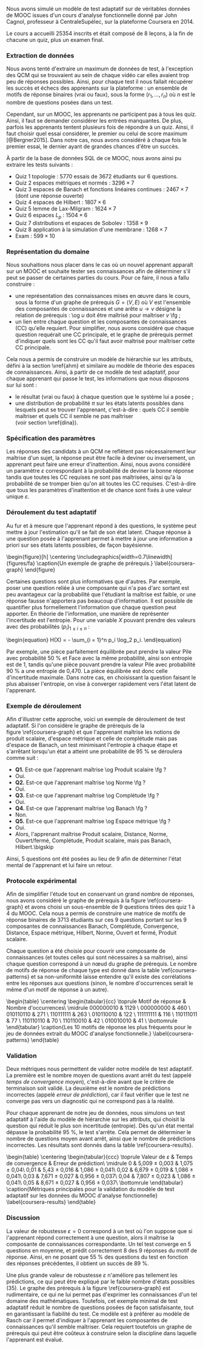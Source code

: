 Nous avons simulé un modèle de test adaptatif sur de véritables données de MOOC issues d'un cours d'analyse fonctionnelle donné par John Cagnol, professeur à CentraleSupélec, sur la plateforme Coursera en 2014.

Le cours a accueilli 25354 inscrits et était composé de 8 leçons, à la fin de chacune un quiz, plus un examen final.

### Extraction de données

Nous avons tenté d'extraire un maximum de données de test, à l'exception des QCM qui se trouvaient au sein de chaque vidéo car elles avaient trop peu de réponses possibles. Ainsi, pour chaque test il nous fallait récupérer les succès et échecs des apprenants sur la plateforme : un ensemble de motifs de réponse binaires (vrai ou faux), sous la forme $(r_1, \ldots, r_n)$ où $n$ est le nombre de questions posées dans un test.

Cependant, sur un MOOC, les apprenants ne participent pas à tous les quiz. Ainsi, il faut se demander considérer les entrées manquantes. De plus, parfois les apprenants tentent plusieurs fois de répondre à un quiz. Ainsi, il faut choisir quel essai considérer, le premier ou celui de score maximum [@Bergner2015]. Dans notre cas, nous avons considéré à chaque fois le premier essai, le dernier ayant de grandes chances d'être un succès.

À partir de la base de données SQL de ce MOOC, nous avons ainsi pu extraire les tests suivants :

- Quiz 1 topologie : 5770 essais de 3672 étudiants sur 6 questions.
- Quiz 2 espaces métriques et normés : $3296 \times 7$
- Quiz 3 espaces de Banach et fonctions linéaires continues : $2467 \times 7$ (dont une réponse ouverte)
- Quiz 4 espaces de Hilbert : $1807 \times 6$
- Quiz 5 lemme de Lax-Milgram : $1624 \times 7$
- Quiz 6 espaces $L_p$ : $1504 \times 6$
- Quiz 7 distributions et espaces de Sobolev : $1358 \times 9$
- Quiz 8 application à la simulation d'une membrane : $1268 \times 7$
- Exam : $599 \times 10$

### Représentation du domaine

Nous souhaitions nous placer dans le cas où un nouvel apprenant apparaît sur un MOOC et souhaite tester ses connaissances afin de déterminer s'il peut se passer de certaines parties du cours. Pour ce faire, il nous a fallu construire :

- une représentation des connaissances mises en œuvre dans le cours, sous la forme d'un graphe de prérequis $G = (V, E)$ où $V$ est l'ensemble des composantes de connaissances et une arête $u \rightarrow v$ désigne la relation de prérequis : \og $u$ doit être maîtrisé pour maîtriser $v$ \fg ;
- un lien entre chaque question et les composantes de connaissances (CC) qu'elle requiert. Pour simplifier, nous avons considéré que chaque question requérait une CC principale, et le graphe de prérequis permet d'indiquer quels sont les CC qu'il faut avoir maîtrisé pour maîtriser cette CC principale.

Cela nous a permis de construire un modèle de hiérarchie sur les attributs, défini à la section \vref{ahm} et similaire au modèle de théorie des espaces de connaissances. Ainsi, à partir de ce modèle de test adaptatif, pour chaque apprenant qui passe le test, les informations que nous disposons sur lui sont :

- le résultat (vrai ou faux) à chaque question que le système lui a posée ;
- une distribution de probabilité $\pi$ sur les états latents possibles dans lesquels peut se trouver l'apprenant, c'est-à-dire : quels CC il semble maîtriser et quels CC il semble ne pas maîtriser (voir section \vref{dina}).

### Spécification des paramètres

Les réponses des candidats à un QCM ne reflètent pas nécessairement leur maîtrise d'un sujet, la réponse peut être facile à deviner ou inversement, un apprenant peut faire une erreur d'inattention. Ainsi, nous avons considéré un paramètre $\varepsilon$ correspondant à la probabilité de deviner la bonne réponse tandis que toutes les CC requises ne sont pas maîtrisées, ainsi qu'à la probabilité de se tromper bien qu'on ait toutes les CC requises. C'est-à-dire que tous les paramètres d'inattention et de chance sont fixés à une valeur unique $\varepsilon$.

### Déroulement du test adaptatif

Au fur et à mesure que l'apprenant répond à des questions, le système peut mettre à jour l'estimation qu'il se fait de son état latent. Chaque réponse à une question posée à l'apprenant permet à mettre à jour une information a priori sur ses états latents possibles, de façon bayésienne.

\begin{figure}[h]
\centering
\includegraphics[width=0.7\linewidth]{figures/fa}
\caption{Un exemple de graphe de prérequis.}
\label{coursera-graph}
\end{figure}

Certaines questions sont plus informatives que d'autres. Par exemple, poser une question reliée à une composante qui n'a pas d'arc sortant est peu avantageux car la probabilité que l'étudiant la maîtrise est faible, or une réponse fausse n'apportera pas beaucoup d'information. Il est possible de quantifier plus formellement l'information que chaque question peut apporter. En théorie de l'information, une manière de représenter l'incertitude est l'entropie. Pour une variable $X$ pouvant prendre des valeurs avec des probabilités $(p_i)_{1 \leq i \leq n}$ :

\begin{equation}
H(X) = - \sum_{i = 1}^n p_i \log_2 p_i.
\end{equation}

Par exemple, une pièce parfaitement équilibrée peut prendre la valeur Pile avec probabilité 50 % et Face avec la même probabilité, ainsi son entropie est de 1, tandis qu'une pièce pouvant prendre la valeur Pile avec probabilité 90 % a une entropie de 0,470. La pièce équilibrée est donc celle d'incertitude maximale. Dans notre cas, en choisissant la question faisant le plus abaisser l'entropie, on vise à converger rapidement vers l'état latent de l'apprenant.

### Exemple de déroulement

Afin d'illustrer cette approche, voici un exemple de déroulement de test adaptatif. Si l'on considère le graphe de prérequis de la figure \ref{coursera-graph} et que l'apprenant maîtrise les notions de produit scalaire, d'espace métrique et celle de complétude mais pas d'espace de Banach, un test minimisant l'entropie à chaque étape et s'arrêtant lorsqu'un état a atteint une probabilité de 95 % se déroulera comme suit :

- **Q1.** Est-ce que l'apprenant maîtrise \og Produit scalaire \fg ?
- Oui.
- **Q2.** Est-ce que l'apprenant maîtrise \og Norme \fg ?
- Oui.
- **Q3.** Est-ce que l'apprenant maîtrise \og Complétude \fg ?
- Oui.
- **Q4.** Est-ce que l'apprenant maîtrise \og Banach \fg ?
- Non.
- **Q5.** Est-ce que l'apprenant maîtrise \og Espace métrique \fg ?
- Oui.
- Alors, l'apprenant maîtrise Produit scalaire, Distance, Norme, Ouvert/fermé, Complétude, Produit scalaire, mais pas Banach, Hilbert.\bigskip

Ainsi, 5 questions ont été posées au lieu de 9 afin de déterminer l'état mental de l'apprenant et lui faire un retour.

### Protocole expérimental

Afin de simplifier l'étude tout en conservant un grand nombre de réponses, nous avons considéré le graphe de prérequis à la figure \ref{coursera-graph} et avons choisi un sous-ensemble de 9 questions tirées des quiz 1 à 4 du MOOC. Cela nous a permis de construire une matrice de motifs de réponse binaires de 3713 étudiants sur ces 9 questions portant sur les 9 composantes de connaissances Banach, Complétude, Convergence, Distance, Espace métrique, Hilbert, Norme, Ouvert et fermé, Produit scalaire.

Chaque question a été choisie pour couvrir une composante de connaissances (et toutes celles qui sont nécessaires à sa maîtrise), ainsi chaque question correspond à un nœud du graphe de prérequis. Le nombre de motifs de réponse de chaque type est donné dans la table \ref{coursera-patterns} et sa non-uniformité laisse entendre qu'il existe des corrélations entre les réponses aux questions (sinon, le nombre d'occurrences serait le même d'un motif de réponse à un autre).

\begin{table}
\centering
\begin{tabular}{cc} \toprule
Motif de réponse & Nombre d'occurrences\\ \midrule
000000010 & 1129 \\
000000000 & 460 \\
010110110 & 271 \\
110111111 & 263 \\
010110010 & 122 \\
111111111 & 116 \\
110111011 & 77 \\
110110110 & 70 \\
110110010 & 42 \\
010010010 & 41 \\ \bottomrule
\end{tabular}
\caption{Les 10 motifs de réponse les plus fréquents pour le jeu de données extrait du MOOC d'analyse fonctionnelle.}
\label{coursera-patterns}
\end{table}

### Validation

Deux métriques nous permettent de valider notre modèle de test adaptatif. La première est le nombre moyen de questions avant arrêt du test (appelé *temps de convergence moyen*), c'est-à-dire avant que le critère de terminaison soit validé. La deuxième est le nombre de prédictions incorrectes (appelé *erreur de prédiction*), car il faut vérifier que le test ne converge pas vers un diagnostic qui ne correspond pas à la réalité.

Pour chaque apprenant de notre jeu de données, nous simulons un test adaptatif à l'aide du modèle de hiérarchie sur les attributs, qui choisit la question qui réduit le plus son incertitude (entropie). Dès qu'un état mental dépasse la probabilité 95 %, le test s'arrête. Cela permet de déterminer le nombre de questions moyen avant arrêt, ainsi que le nombre de prédictions incorrectes. Les résultats sont donnés dans la table \ref{coursera-results}.

\begin{table}
\centering
\begin{tabular}{ccc} \toprule
Valeur de $\varepsilon$ & Temps de convergence & Erreur de prédiction\\ \midrule
0 & 5,009 $\pm$ 0,003 & 1,075 $\pm$ 0,04\\
0,01 & 5,43 $\pm$ 0,016 & 1,086 $\pm$ 0,041\\
0,02 & 6,879 $\pm$ 0,019 & 1,086 $\pm$ 0,041\\
0,03 & 7,671 $\pm$ 0,027 & 0,956 $\pm$ 0,037\\
0,04 & 7,807 $\pm$ 0,023 & 1,086 $\pm$ 0,041\\
0,05 & 8,671 $\pm$ 0,027 & 0,956 $\pm$ 0,037\\ \bottomrule
\end{tabular}
\caption{Métriques principales pour la validation du modèle de test adaptatif sur les données du MOOC d'analyse fonctionnelle}
\label{coursera-results}
\end{table}

### Discussion

La valeur de robustesse $\varepsilon = 0$ correspond à un test où l'on suppose que si l'apprenant répond correctement à une question, alors il maîtrise la composante de connaissances correspondante. Un tel test converge en 5 questions en moyenne, et prédit correctement 8 des 9 réponses du motif de réponse. Ainsi, en ne posant que 55 % des questions du test en fonction des réponses précédentes, il obtient un succès de 89 %.

Une plus grande valeur de robustesse $\varepsilon$ n'améliore pas tellement les prédictions, ce qui peut être expliqué par le faible nombre d'états possibles (35). Le graphe des prérequis à la figure \ref{coursera-graph} est rudimentaire, ce qui ne lui permet pas d'exprimer les connaissances d'un tel domaine des mathématiques. Toutefois, cet exemple minimal de test adaptatif réduit le nombre de questions posées de façon satisfaisante, tout en garantissant la fiabilité du test. Ce modèle est à préférer au modèle de Rasch car il permet d'indiquer à l'apprenant les composantes de connaissances qu'il semble maîtriser. Cela requiert toutefois un graphe de prérequis qui peut être coûteux à construire selon la discipline dans laquelle l'apprenant est évalué.
